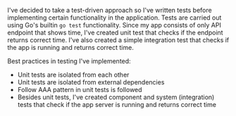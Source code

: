 I've decided to take a test-driven approach so I've written tests before implementing certain functionality in the application. Tests are carried out using Go's builtin `go test` functionality.
Since my app consists of only API endpoint that shows time, I've created unit test that checks if the endpoint returns correct time. I've also created a simple integration test that checks if the app is running and returns correct time.

Best practices in testing I've implemented:
* Unit tests are isolated from each other
* Unit tests are isolated from external dependencies
* Follow AAA pattern in unit tests is followed
* Besides unit tests, I've created component and system (integration) tests that check if the app server is running and returns correct time

